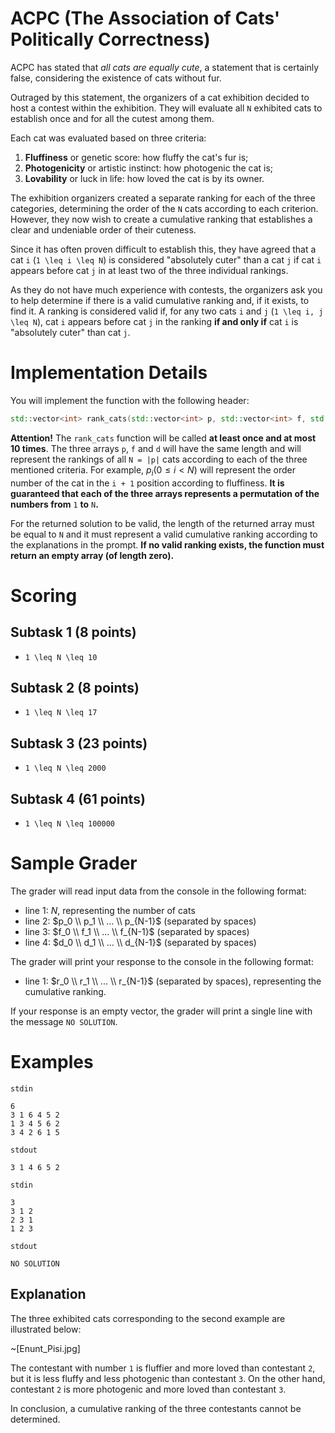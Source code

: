 # ACPC (**The Association of Cats' Politically Correctness**)

ACPC has stated that *all cats are equally cute*, a statement that is certainly false, considering the existence of cats without fur.

Outraged by this statement, the organizers of a cat exhibition decided to host a contest within the exhibition. They will evaluate all `N` exhibited cats to establish once and for all the cutest among them.

Each cat was evaluated based on three criteria:

1. **Fluffiness** or genetic score: how fluffy the cat's fur is;
2. **Photogenicity** or artistic instinct: how photogenic the cat is;
3. **Lovability** or luck in life: how loved the cat is by its owner.

The exhibition organizers created a separate ranking for each of the three categories, determining the order of the `N` cats according to each criterion. However, they now wish to create a cumulative ranking that establishes a clear and undeniable order of their cuteness.

Since it has often proven difficult to establish this, they have agreed that a cat `i` (`1 \leq i \leq N`) is considered "absolutely cuter" than a cat `j` if cat `i` appears before cat `j` in at least two of the three individual rankings.

As they do not have much experience with contests, the organizers ask you to help determine if there is a valid cumulative ranking and, if it exists, to find it. A ranking is considered valid if, for any two cats `i` and `j` (`1 \leq i, j \leq N`), cat `i` appears before cat `j` in the ranking **if and only if** cat `i` is "absolutely cuter" than cat `j`.

# Implementation Details

You will implement the function with the following header:

```cpp
std::vector<int> rank_cats(std::vector<int> p, std::vector<int> f, std::vector<int> d)
```

**Attention!** The `rank_cats` function will be called **at least once and at most 10 times**. The three arrays `p`, `f` and `d` will have the same length and will represent the rankings of all `N = |p|` cats according to each of the three mentioned criteria. For example, $p_i (0 \leq i < N)$ will represent the order number of the cat in the `i + 1` position according to fluffiness. **It is guaranteed that each of the three arrays represents a permutation of the numbers from** `1` **to** `N`**.**

For the returned solution to be valid, the length of the returned array must be equal to `N` and it must represent a valid cumulative ranking according to the explanations in the prompt. **If no valid ranking exists, the function must return an empty array (of length zero).**

# Scoring

## Subtask 1 (8 points)
* `1 \leq N \leq 10`
## Subtask 2 (8 points)
* `1 \leq N \leq 17`
## Subtask 3 (23 points)
* `1 \leq N \leq 2000`
## Subtask 4 (61 points)
* `1 \leq N \leq 100000`

# Sample Grader

The grader will read input data from the console in the following format:
- line 1: $N$, representing the number of cats
- line 2: $p_0 \\ p_1 \\ ... \\ p_{N-1}$ (separated by spaces)
- line 3: $f_0 \\ f_1 \\ ... \\ f_{N-1}$ (separated by spaces)
- line 4: $d_0 \\ d_1 \\ ... \\ d_{N-1}$ (separated by spaces)

The grader will print your response to the console in the following format:
- line 1: $r_0 \\ r_1 \\ ... \\ r_{N-1}$ (separated by spaces), representing the cumulative ranking.

If your response is an empty vector, the grader will print a single line with the message `NO SOLUTION`.

# Examples
`stdin`
```
6
3 1 6 4 5 2
1 3 4 5 6 2
3 4 2 6 1 5
```
`stdout`
```
3 1 4 6 5 2
```
`stdin`
```
3
3 1 2
2 3 1
1 2 3
```
`stdout`
```
NO SOLUTION
```

Explanation
---

The three exhibited cats corresponding to the second example are illustrated below:

~[Enunt_Pisi.jpg]

The contestant with number `1` is fluffier and more loved than contestant `2`, but it is less fluffy and less photogenic than contestant `3`. On the other hand, contestant `2` is more photogenic and more loved than contestant `3`.

In conclusion, a cumulative ranking of the three contestants cannot be determined.